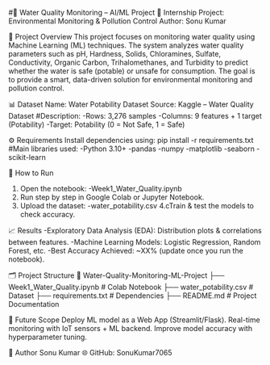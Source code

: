 #🌊 Water Quality Monitoring – AI/ML Project
📌 Internship Project: Environmental Monitoring & Pollution Control
Author: Sonu Kumar

🔎 Project Overview
This project focuses on monitoring water quality using Machine Learning (ML) techniques. The system analyzes water quality parameters such as pH, Hardness, Solids, Chloramines, Sulfate, Conductivity, Organic Carbon, Trihalomethanes, and Turbidity to predict whether the water is safe (potable) or unsafe for consumption.
The goal is to provide a smart, data-driven solution for environmental monitoring and pollution control.

📊 Dataset
Name: Water Potability Dataset
Source: Kaggle – Water Quality Dataset
#Description:
-Rows: 3,276 samples
-Columns: 9 features + 1 target (Potability)
-Target: Potability (0 = Not Safe, 1 = Safe)

⚙️ Requirements
Install dependencies using:
pip install -r requirements.txt
#Main libraries used:
-Python 3.10+
-pandas
-numpy
-matplotlib
-seaborn
-scikit-learn

🚀 How to Run
1. Open the notebook:
-Week1_Water_Quality.ipynb
2. Run step by step in Google Colab or Jupyter Notebook.
3. Upload the dataset:
-water_potability.csv
4.cTrain & test the models to check accuracy.

📈 Results
-Exploratory Data Analysis (EDA): Distribution plots & correlations between features.
-Machine Learning Models: Logistic Regression, Random Forest, etc.
-Best Accuracy Achieved: ~XX% (update once you run the notebook).

🗂️ Project Structure
📁 Water-Quality-Monitoring-ML-Project
 ├── Week1_Water_Quality.ipynb   # Colab Notebook
 ├── water_potability.csv        # Dataset
 ├── requirements.txt            # Dependencies
 ├── README.md                   # Project Documentation

🎯 Future Scope
Deploy ML model as a Web App (Streamlit/Flask).
Real-time monitoring with IoT sensors + ML backend.
Improve model accuracy with hyperparameter tuning.

👤 Author
Sonu Kumar
🌐 GitHub: SonuKumar7065
